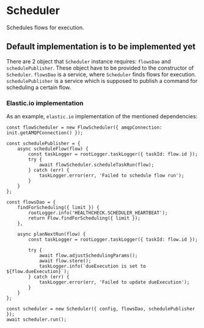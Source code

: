 # Scheduler
Schedules flows for execution.

## Default implementation is to be implemented yet
There are 2 object that `Scheduler` instance requires: `flowsDao` and `schedulePublisher`. These object have to be provided to the constructor of `Scheduler`.
`flowsDao` is a service, where `Scheduler` finds flows for execution.
`schedulePublisher` is a service which is supposed to publish a command for scheduling a certain flow.

### Elastic.io implementation
As an example, `elastic.io` implementation of the mentioned dependencies:

```
const flowScheduler = new FlowScheduler({ amqpConnection: init.getAMQPConnection() });

const schedulePublisher = {
    async scheduleFlow(flow) {
        const taskLogger = rootLogger.taskLogger({ taskId: flow.id });
        try {
            await flowScheduler.scheduleTaskRun(flow);
        } catch (err) {
            taskLogger.error(err, 'Failed to schedule flow run');
        }
    }
};

const flowsDao = {
    findForScheduling({ limit }) {
        rootLogger.info('HEALTHCHECK.SCHEDULER_HEARTBEAT');
        return Flow.findForScheduling({ limit });
    },

    async planNextRun(flow) {
        const taskLogger = rootLogger.taskLogger({ taskId: flow.id });

        try {
            await flow.adjustSchedulingParams();
            await flow.store();
            taskLogger.info(`dueExecution is set to ${flow.dueExecution}`);
        } catch (err) {
            taskLogger.error(err, 'Failed to update dueExecution');
        }
    }
};

const scheduler = new Scheduler({ config, flowsDao, schedulePublisher });
await scheduler.run();
```
